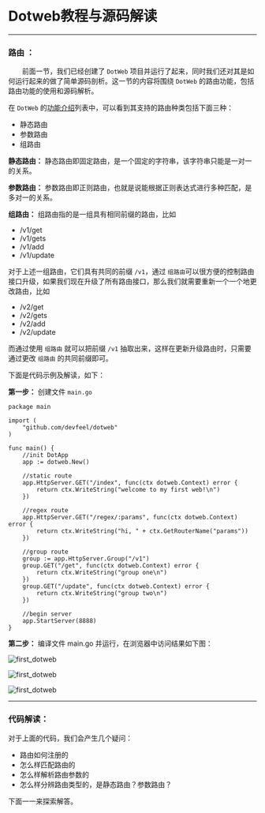 # Dotweb教程与源码解读

------

### **路由** ：
&emsp;&emsp;前面一节，我们已经创建了 `DotWeb` 项目并运行了起来，同时我们还对其是如何运行起来的做了简单源码剖析。这一节的内容将围绕 `DotWeb` 的路由功能，包括路由功能的使用和源码解析。

在 `DotWeb` 的[功能介绍](https://github.com/devfeel/dotweb#examples-httpsgithubcomdevfeeldotweb-example)列表中，可以看到其支持的路由种类包括下面三种：
* 静态路由
* 参数路由
* 组路由


__静态路由：__
静态路由即固定路由，是一个固定的字符串，该字符串只能是一对一的关系。

__参数路由：__
参数路由即正则路由，也就是说能根据正则表达式进行多种匹配，是多对一的关系。

__组路由：__
组路由指的是一组具有相同前缀的路由，比如
- /v1/get
- /v1/gets
- /v1/add
- /v1/update
   
对于上述一组路由，它们具有共同的前缀 `/v1`，通过 `组路由`可以很方便的控制路由接口升级，如果我们现在升级了所有路由接口，那么我们就需要重新一个一个地更改路由，比如
- /v2/get
- /v2/gets
- /v2/add
- /v2/update
   
而通过使用 `组路由` 就可以把前缀 `/v1` 抽取出来，这样在更新升级路由时，只需要通过更改 `组路由` 的共同前缀即可。

下面是代码示例及解读，如下：  

**第一步：**
创建文件 `main.go`

```golang   
package main

import (
	"github.com/devfeel/dotweb"
)

func main() {
	//init DotApp
	app := dotweb.New()

	//static route
	app.HttpServer.GET("/index", func(ctx dotweb.Context) error {
		return ctx.WriteString("welcome to my first web!\n")
	})

	//regex route
	app.HttpServer.GET("/regex/:params", func(ctx dotweb.Context) error {
		return ctx.WriteString("hi, " + ctx.GetRouterName("params"))
	})

	//group route
	group := app.HttpServer.Group("/v1")
	group.GET("/get", func(ctx dotweb.Context) error {
		return ctx.WriteString("group one\n")
	})
	group.GET("/update", func(ctx dotweb.Context) error {
		return ctx.WriteString("group two\n")
	})

	//begin server
	app.StartServer(8888)
}
```

**第二步：** 
编译文件 main.go 并运行，在浏览器中访问结果如下图：

![first_dotweb](http://p1iazy1u3.bkt.clouddn.com/dotweb1-1.png)  

![first_dotweb](http://p1iazy1u3.bkt.clouddn.com/dotweb2-1.png)  

![first_dotweb](http://p1iazy1u3.bkt.clouddn.com/dotweb2-2.png)


------------

### **代码解读：**

对于上面的代码，我们会产生几个疑问：
- 路由如何注册的
- 怎么样匹配路由的
- 怎么样解析路由参数的
- 怎么样分辨路由类型的，是静态路由？参数路由？

下面一一来探索解答。
